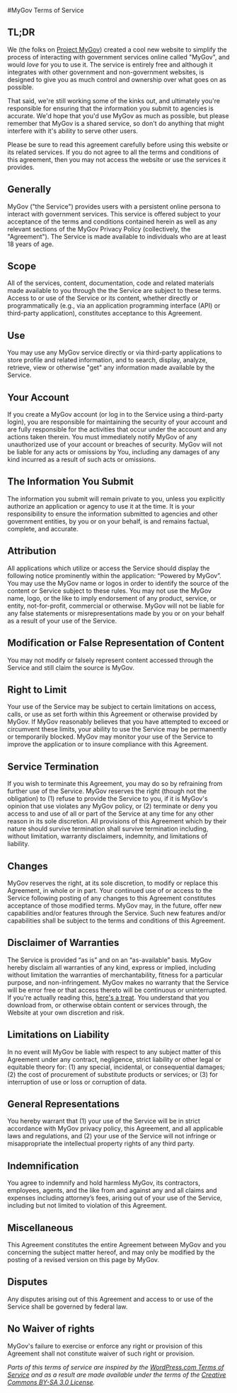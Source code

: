 #MyGov Terms of Service

## TL;DR

We (the folks on [Project MyGov](http://presidential-innovation-fellows.github.com/mygov/team/)) created a cool new website to simplify the process of interacting with government services online called "MyGov", and would *love* for you to use it. The service is entirely free and although it integrates with other government and non-government websites, is designed to give you as much control and ownership over what goes on as possible. 

That said, we're still working some of the kinks out, and ultimately you're responsible for ensuring that the information you submit to agencies is accurate. We'd hope that you'd use MyGov as much as possible, but please remember that MyGov is a shared service, so don't do anything that might interfere with it's ability to serve other users.

Please be sure to read this agreement carefully before using this website or its related services. If you do not agree to all the terms and conditions of this agreement, then you may not access the website or use the services it provides.

## Generally

MyGov ("the Service") provides users with a persistent online persona to interact with government services.  This service is offered subject to your acceptance of the terms and conditions contained herein as well as any relevant sections of the MyGov Privacy Policy (collectively, the "Agreement"). The Service is made available to individuals who are at least 18 years of age.

## Scope

All of the services, content, documentation, code and related materials made available to you through the the Service are subject to these terms. Access to or use of the Service or its content, whether directly or programmatically (e.g., via an application programming interface (API) or third-party application), constitutes acceptance to this Agreement.

## Use

You may use any MyGov service directly or via third-party applications to store profile and related information, and to search, display, analyze, retrieve, view or otherwise "get" any information made available by the Service.

## Your Account

If you create a MyGov account (or log in to the Service using a third-party login), you are responsible for maintaining the security of your account and are fully responsible for the activities that occur under the account and any actions taken therein. You must immediately notify MyGov of any unauthorized use of your account or breaches of security. MyGov will not be liable for any acts or omissions by You, including any damages of any kind incurred as a result of such acts or omissions.

## The Information You Submit

The information you submit will remain private to you, unless you explicitly authorize an application or agency to use it at the time. It is your responsibility to ensure the information submitted to agencies and other government entities, by you or on your behalf, is and remains factual, complete, and accurate.

## Attribution

All applications which utilize or access the Service should display the following notice prominently within the application: “Powered by MyGov”.  You may use the MyGov name or logos in order to identify the source of the content or Service subject to these rules.  You may not use the MyGov name, logo, or the like to imply endorsement of any product, service, or entity, not-for-profit, commercial or otherwise. MyGov will not be liable for any false statements or misrepresentations made by you or on your behalf as a result of your use of the Service.

## Modification or False Representation of Content

You may not modify or falsely represent content accessed through the Service and still claim the source is MyGov.

## Right to Limit

Your use of the Service may be subject to certain limitations on access, calls, or use as set forth within this Agreement or otherwise provided by MyGov.  If MyGov reasonably believes that you have attempted to exceed or circumvent these limits, your ability to use the Service may be permanently or temporarily blocked. MyGov may monitor your use of the Service to improve the application or to insure compliance with this Agreement.

## Service Termination

If you wish to terminate this Agreement, you may do so by refraining from further use of the Service.  MyGov reserves the right (though not the obligation) to (1) refuse to provide the Service to you, if it is MyGov's opinion that use violates any MyGov policy, or (2) terminate or deny you access to and use of all or part of the Service at any time for any other reason in its sole discretion.  All provisions of this Agreement which by their nature should survive termination shall survive termination including, without limitation, warranty disclaimers, indemnity, and limitations of liability.

## Changes

MyGov reserves the right, at its sole discretion, to modify or replace this Agreement, in whole or in part. Your continued use of or access to the Service following posting of any changes to this Agreement constitutes acceptance of those modified terms.  MyGov may, in the future, offer new capabilities and/or features through the Service.  Such new features and/or capabilities shall be subject to the terms and conditions of this Agreement.

## Disclaimer of Warranties

The Service is provided “as is” and on an “as-available” basis.  MyGov hereby disclaim all warranties of any kind, express or implied, including without limitation the warranties of merchantability, fitness for a particular purpose, and non-infringement. MyGov makes no warranty that the Service will be error free or that access thereto will be continuous or uninterrupted. If you're actually reading this, [here's a treat](#). You understand that you download from, or otherwise obtain content or services through, the Website at your own discretion and risk.

## Limitations on Liability

In no event will MyGov be liable with respect to any subject matter of this Agreement under any contract, negligence, strict liability or other legal or equitable theory for: (1) any special, incidental, or consequential damages; (2) the cost of procurement of substitute products or services; or (3) for interruption of use or loss or corruption of data.

## General Representations

You hereby warrant that (1) your use of the Service will be in strict accordance with MyGov privacy policy, this Agreement, and all applicable laws and regulations, and (2) your use of the Service will not infringe or misappropriate the intellectual property rights of any third party.  

## Indemnification

You agree to indemnify and hold harmless MyGov, its contractors, employees, agents, and the like from and against any and all claims and expenses including attorney’s fees, arising out of your use of the Service, including but not limited to violation of this Agreement.

## Miscellaneous

This Agreement constitutes the entire Agreement between MyGov and you concerning the subject matter hereof, and may only be modified by the posting of a revised version on this page by MyGov.

## Disputes

Any disputes arising out of this Agreement and access to or use of the Service shall be governed by federal law.

## No Waiver of rights

MyGov's failure to exercise or enforce any right or provision of this Agreement shall not constitute waiver of such right or provision.

*Parts of this terms of service are inspired by the [WordPress.com Terms of Service](http://en.wordpress.com/tos/) and  as a result are made available under the terms of the [Creative Commons BY-SA 3.0 License](http://creativecommons.org/licenses/by-sa/3.0/).*